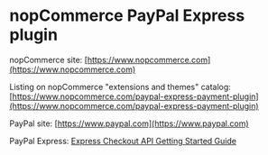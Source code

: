 ﻿nopCommerce PayPal Express plugin
===========

nopCommerce site: [https://www.nopcommerce.com](https://www.nopcommerce.com)

Listing on nopCommerce "extensions and themes" catalog: [https://www.nopcommerce.com/paypal-express-payment-plugin](https://www.nopcommerce.com/paypal-express-payment-plugin)

PayPal site: [https://www.paypal.com](https://www.paypal.com)

PayPal Express: [Express Checkout API Getting Started Guide](https://developer.paypal.com/docs/archive/express-checkout/ec-integration/)
